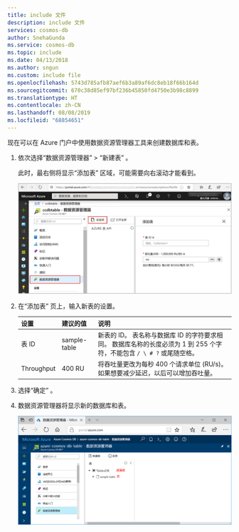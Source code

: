 ```yaml
---
title: include 文件
description: include 文件
services: cosmos-db
author: SnehaGunda
ms.service: cosmos-db
ms.topic: include
ms.date: 04/13/2018
ms.author: sngun
ms.custom: include file
ms.openlocfilehash: 5743d785afb87aef6b3a89af6dc8eb18f66b164d
ms.sourcegitcommit: 670c38d85ef97bf236b45850fd4750e3b98c8899
ms.translationtype: HT
ms.contentlocale: zh-CN
ms.lasthandoff: 08/08/2019
ms.locfileid: "68854651"
---
```

现在可以在 Azure 门户中使用数据资源管理器工具来创建数据库和表。 

1. 依次选择“数据资源管理器”   > “新建表”  。 
    
    此时，最右侧将显示“添加表”  区域，可能需要向右滚动才能看到。

    ![Azure 门户中的数据资源管理器](./media/cosmos-db-create-table/azure-cosmosdb-data-explorer.png)

2. 在“添加表”  页上，输入新表的设置。

    设置|建议的值|说明
    ---|---|---
    表 ID|sample-table|新表的 ID。 表名称与数据库 ID 的字符要求相同。 数据库名称的长度必须为 1 到 255 个字符，不能包含 `/ \ # ?` 或尾随空格。
    Throughput|400 RU|将吞吐量更改为每秒 400 个请求单位 (RU/s)。 如果想要减少延迟，以后可以增加吞吐量。

3. 选择“确定”  。

4. 数据资源管理器将显示新的数据库和表。

   ![显示新的数据库和集合的 Azure 门户数据资源管理器](./media/cosmos-db-create-table/azure-cosmos-db-new-table.png)